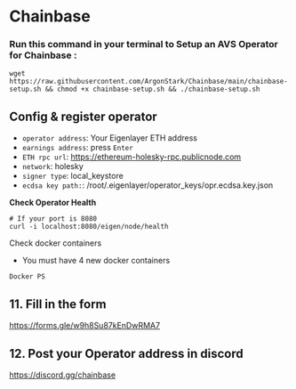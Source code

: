 # Chainbase

### Run this command in your terminal to Setup an AVS Operator for Chainbase : 

```
wget https://raw.githubusercontent.com/ArgonStark/Chainbase/main/chainbase-setup.sh && chmod +x chainbase-setup.sh && ./chainbase-setup.sh
```

## Config & register operator


- `operator address`: Your Eigenlayer ETH address
- `earnings address`: press `Enter`
- `ETH rpc url`: https://ethereum-holesky-rpc.publicnode.com
- `network`: holesky
- `signer type`: local_keystore
- `ecdsa key path:`: /root/.eigenlayer/operator_keys/opr.ecdsa.key.json

**Check Operator Health**

```console
# If your port is 8080
curl -i localhost:8080/eigen/node/health
```

Check docker containers

- You must have 4 new docker containers

```console
Docker PS
```

## 11. Fill in the form

https://forms.gle/w9h8Su87kEnDwRMA7

## 12. Post your Operator address in discord

https://discord.gg/chainbase

